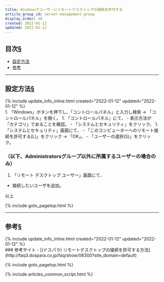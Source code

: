 ```yaml
---
title: Windowsでユーザーにリモートデスクトップの接続を許可する
article_group_id: server-management-group
display_order: 30
created: 2022-01-12
updated: 2022-01-12
---
```


## <a name="index">目次</a><a class="heading-anchor-permalink" href="#目次">§</a>

<ul id="index_ul">
<li><a href="#設定方法">設定方法</a></li>
<li><a href="#参考">参考</a></li>
</ul>

* * *
## <a name="設定方法">設定方法</a><a class="heading-anchor-permalink" href="#設定方法">§</a>
<div class="chapter-updated">{% include update_info_inline.html created="2022-01-12" updated="2022-01-12" %}</div>
1. 「Windows」ボタンを押下し、「コントロールパネル」と入力し検索 -> 「コントロールパネル」を開く。
1. 「コントロールパネル」にて、
  - 表示方法が「カテゴリ」であることを確認。
  - 「システムとセキュリティ」をクリック。
1. 「システムとセキュリティ」画面にて、
  - 「このコンピューターへのリモート接続を許可する(L)」をクリック -> 「OK」。
  - 「ユーザーの選択(S)」をクリック。

### （以下、Administratorsグループ以外に所属するユーザーの場合のみ）
1. 「リモート デスクトップ ユーザー」画面にて、
  - 接続したいユーザを追加。

以上

{% include goto_pagetop.html %}

* * *
## <a name="参考">参考</a><a class="heading-anchor-permalink" href="#参考">§</a>
<div class="chapter-updated">{% include update_info_inline.html created="2022-01-12" updated="2022-01-12" %}</div>
### 参考サイト
- [(ドスパラ) リモートデスクトップの接続を許可する方法](http://faq3.dospara.co.jp/faq/show/06300?site_domain=default)

{% include goto_pagetop.html %}

{% include articles_common_script.html %}
